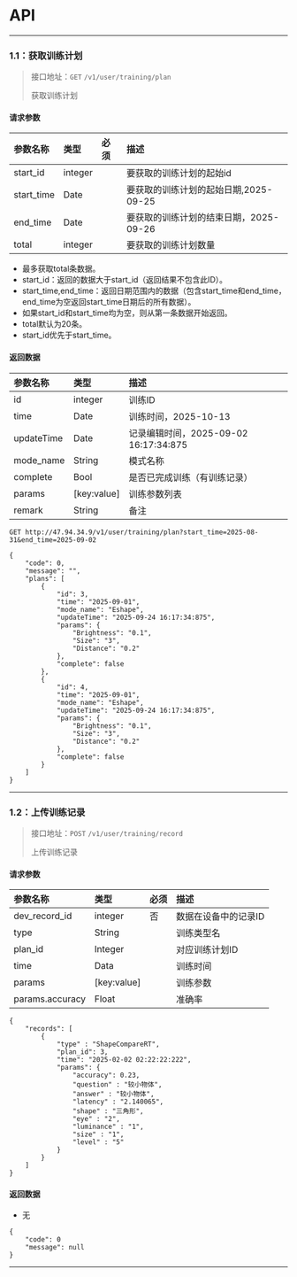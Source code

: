 # API
---

### 1.1：获取训练计划
> 接口地址：`GET` `/v1/user/training/plan`
>
>获取训练计划
>

#### 请求参数

| 参数名称 | 类型  | 必须 | 描述 |
| :--- |:---|:---| :--- |
| start_id | integer | | 要获取的训练计划的起始id |
| start_time | Date | | 要获取的训练计划的起始日期,2025-09-25 |
| end_time | Date | | 要获取的训练计划的结束日期，2025-09-26 |
| total | integer | | 要获取的训练计划数量 |

- 最多获取total条数据。
- start_id：返回的数据大于start_id（返回结果不包含此ID）。
- start_time,end_time：返回日期范围内的数据（包含start_time和end_time，end_time为空返回start_time日期后的所有数据）。
- 如果start_id和start_time均为空，则从第一条数据开始返回。
- total默认为20条。
- start_id优先于start_time。

#### 返回数据

| 参数名称 | 类型 | 描述 |
| :--- |:---| :--- |
| id | integer | 训练ID |
| time | Date | 训练时间，2025-10-13 |
| updateTime | Date | 记录编辑时间，2025-09-02 16:17:34:875 |
| mode_name | String | 模式名称 |
| complete | Bool | 是否已完成训练（有训练记录） |
| params | [key:value] | 训练参数列表 |
| remark | String | 备注 |

```
GET http://47.94.34.9/v1/user/training/plan?start_time=2025-08-31&end_time=2025-09-02

{
    "code": 0,
    "message": "",
    "plans": [
        {
            "id": 3,
            "time": "2025-09-01",
            "mode_name": "Eshape",
            "updateTime": "2025-09-24 16:17:34:875",
            "params": {
                "Brightness": "0.1",
                "Size": "3",
                "Distance": "0.2"
            },
            "complete": false
        },
        {
            "id": 4,
            "time": "2025-09-01",
            "mode_name": "Eshape",
            "updateTime": "2025-09-24 16:17:34:875",
            "params": {
                "Brightness": "0.1",
                "Size": "3",
                "Distance": "0.2"
            },
            "complete": false
        }
    ]
}
```


---

### 1.2：上传训练记录
> 接口地址：`POST` `/v1/user/training/record`
>
>上传训练记录
>

#### 请求参数

| 参数名称 | 类型  | 必须 | 描述 |
| :--- |:---|:---| :--- |
| dev_record_id | integer | 否 | 数据在设备中的记录ID |
| type | String | | 训练类型名 |
| plan_id | Integer | | 对应训练计划ID |
| time | Data | | 训练时间 |
| params | [key:value] | | 训练参数 |
| params.accuracy | Float | | 准确率 |

```
{
    "records": [
        {
            "type" : "ShapeCompareRT",
            "plan_id": 3,
            "time": "2025-02-02 02:22:22:222",
            "params": {
                "accuracy": 0.23,
                "question" : "较小物体",
                "answer" : "较小物体",
                "latency" : "2.140065",
                "shape" : "三角形",
                "eye" : "2",
                "luminance" : "1",
                "size" : "1",
                "level" : "5"
            }
        }
    ]
}
```

#### 返回数据

- 无

```
{
    "code": 0
    "message": null
}
```

---

